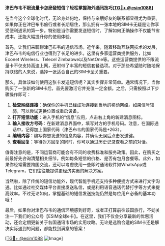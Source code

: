 **津巴布韦不限流量卡怎麽發短信？轻松掌握海外通讯技巧[[TG💪+ @esim1088](https://t.me/s/esim1088)]**

在当今这个全球化时代，无论身处何地，保持与亲朋好友的联系都显得尤为重要。如果你正在津巴布韦旅行或者长期居住，那么拥有一张本地的SIM卡无疑是让你享受便利通讯的第一步。特别是当你需要发送短信时，了解如何正确操作不仅能节省成本，还能大幅提升你的使用体验。

首先，让我们来聊聊津巴布韦的通信市场。近年来，随着移动互联网技术的发展，津巴布韦的电信行业也得到了长足的进步。这里有多家运营商提供服务，比如Econet Wireless、Telecel Zimbabwe以及NetOne等。这些运营商提供的不限流量卡不仅支持高速上网，还附带了丰富的短信套餐选项。对于那些希望随时随地保持联络的人来说，选择一张适合自己的SIM卡至关重要。

那么，具体该如何使用这张卡发送短信呢？其实步骤非常简单。通常情况下，当你购买了一张新的SIM卡后，首先要激活它并充值一定金额。之后，只需按照以下步骤操作即可：

1. **检查网络连接**：确保你的手机已经成功连接到当地的移动网络。如果信号较弱，可以尝试更换位置或重启设备。
2. **打开短信功能**：进入手机的“信息”应用，点击右上角的新建消息图标。
3. **输入接收方号码**：在新建消息界面中，填写对方的手机号码。注意，在国际通话中，记得加上国家代码（津巴布韦的国家代码是+263）。
4. **编辑内容**：编写你想发送的信息内容，并确认无误后点击发送键。
5. **查看回复**：等待对方回复的同时，你可以通过历史记录查看之前的对话。

值得注意的是，不同运营商可能会有不同的收费标准和服务政策。因此，在购买之前最好先咨询清楚相关细节，例如每条短信的价格、是否有包月套餐等。此外，如果你经常需要跨国交流，还可以考虑使用一些即时通讯软件如WhatsApp或Telegram，它们往往能提供更经济实惠的解决方案。

当然啦，除了传统的短信功能外，现代智能手机还支持多种便捷方式来进行文字沟通。比如通过社交媒体平台直接发送私信，或是利用语音通话代替打字等方式来提高效率。不过无论如何，掌握基础的短信发送技能仍然是每位用户必备的基本功哦！

最后，如果你对津巴布韦的通信环境感到好奇，或者正打算前往该国旅行，不妨关注一下我们的公众号【ESIM全球e卡】。在这里，我们不仅会分享最新的优惠活动，还会定期更新关于各国通讯市场的实用攻略。无论是选购合适的SIM卡还是解决实际遇到的问题，都能找到满意的答案！

[[TG💪+ @esim1088](https://t.me/s/esim1088) ![Image](https://i.postimg.cc/4NQfJmqS/Snipaste-2025-05-13-00-14-12.png)]